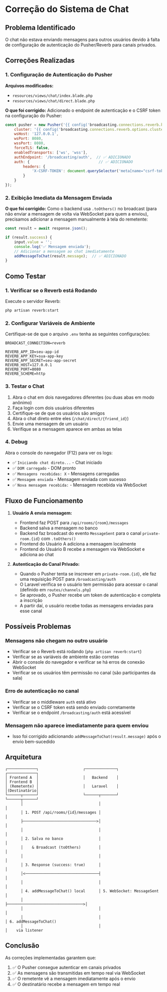 # Correção do Sistema de Chat

## Problema Identificado

O chat não estava enviando mensagens para outros usuários devido à falta de configuração de autenticação do Pusher/Reverb para canais privados.

## Correções Realizadas

### 1. Configuração de Autenticação do Pusher

**Arquivos modificados:**
- `resources/views/chat/index.blade.php`
- `resources/views/chat/direct.blade.php`

**O que foi corrigido:**
Adicionado o endpoint de autenticação e o CSRF token na configuração do Pusher:

```javascript
const pusher = new Pusher('{{ config('broadcasting.connections.reverb.key') }}', {
    cluster: '{{ config('broadcasting.connections.reverb.options.cluster', 'mt1') }}',
    wsHost: '127.0.0.1',
    wsPort: 8080,
    wssPort: 8080,
    forceTLS: false,
    enabledTransports: ['ws', 'wss'],
    authEndpoint: '/broadcasting/auth',  // ✅ ADICIONADO
    auth: {                               // ✅ ADICIONADO
        headers: {
            'X-CSRF-TOKEN': document.querySelector('meta[name="csrf-token"]').getAttribute('content')
        }
    }
});
```

### 2. Exibição Imediata da Mensagem Enviada

**O que foi corrigido:**
Como o backend usa `.toOthers()` no broadcast (para não enviar a mensagem de volta via WebSocket para quem a enviou), precisamos adicionar a mensagem manualmente à tela do remetente:

```javascript
const result = await response.json();

if (result.success) {
    input.value = '';
    console.log('✅ Mensagem enviada');
    // Adicionar a mensagem ao chat imediatamente
    addMessageToChat(result.message);  // ✅ ADICIONADO
}
```

## Como Testar

### 1. Verificar se o Reverb está Rodando

Execute o servidor Reverb:
```bash
php artisan reverb:start
```

### 2. Configurar Variáveis de Ambiente

Certifique-se de que o arquivo `.env` tenha as seguintes configurações:

```env
BROADCAST_CONNECTION=reverb

REVERB_APP_ID=seu-app-id
REVERB_APP_KEY=sua-app-key
REVERB_APP_SECRET=seu-app-secret
REVERB_HOST=127.0.0.1
REVERB_PORT=8080
REVERB_SCHEME=http
```

### 3. Testar o Chat

1. Abra o chat em dois navegadores diferentes (ou duas abas em modo anônimo)
2. Faça login com dois usuários diferentes
3. Certifique-se de que os usuários são amigos
4. Abra o chat direto entre eles (`/chat/direct/{friend_id}`)
5. Envie uma mensagem de um usuário
6. Verifique se a mensagem aparece em ambas as telas

### 4. Debug

Abra o console do navegador (F12) para ver os logs:
- ✅ `Iniciando chat direto...` - Chat iniciado
- ✅ `DOM carregado` - DOM pronto
- ✅ `Mensagens recebidas: X` - Mensagens carregadas
- ✅ `Mensagem enviada` - Mensagem enviada com sucesso
- ✅ `Nova mensagem recebida:` - Mensagem recebida via WebSocket

## Fluxo de Funcionamento

1. **Usuário A envia mensagem:**
   - Frontend faz POST para `/api/rooms/{room}/messages`
   - Backend salva a mensagem no banco
   - Backend faz broadcast do evento `MessageSent` para o canal `private-room.{id}` com `.toOthers()`
   - Frontend do Usuário A adiciona a mensagem localmente
   - Frontend do Usuário B recebe a mensagem via WebSocket e adiciona ao chat

2. **Autenticação do Canal Privado:**
   - Quando o Pusher tenta se inscrever em `private-room.{id}`, ele faz uma requisição POST para `/broadcasting/auth`
   - O Laravel verifica se o usuário tem permissão para acessar o canal (definido em `routes/channels.php`)
   - Se aprovado, o Pusher recebe um token de autenticação e completa a inscrição
   - A partir daí, o usuário recebe todas as mensagens enviadas para esse canal

## Possíveis Problemas

### Mensagens não chegam no outro usuário
- Verificar se o Reverb está rodando (`php artisan reverb:start`)
- Verificar se as variáveis de ambiente estão corretas
- Abrir o console do navegador e verificar se há erros de conexão WebSocket
- Verificar se os usuários têm permissão no canal (são participantes da sala)

### Erro de autenticação no canal
- Verificar se o middleware `auth` está ativo
- Verificar se o CSRF token está sendo enviado corretamente
- Verificar se o endpoint `/broadcasting/auth` está acessível

### Mensagem não aparece imediatamente para quem enviou
- Isso foi corrigido adicionando `addMessageToChat(result.message)` após o envio bem-sucedido

## Arquitetura

```
┌─────────────┐                    ┌──────────────┐                    ┌─────────────┐
│ Frontend A  │                    │   Backend    │                    │ Frontend B  │
│ (Remetente) │                    │   Laravel    │                    │(Destinatário│
└──────┬──────┘                    └──────┬───────┘                    └──────┬──────┘
       │                                  │                                   │
       │ 1. POST /api/rooms/{id}/messages │                                   │
       ├─────────────────────────────────>│                                   │
       │                                  │                                   │
       │ 2. Salva no banco                │                                   │
       │    & Broadcast (toOthers)        │                                   │
       │                                  │                                   │
       │ 3. Response (success: true)      │                                   │
       │<─────────────────────────────────┤                                   │
       │                                  │                                   │
       │ 4. addMessageToChat() local      │ 5. WebSocket: MessageSent         │
       │                                  ├──────────────────────────────────>│
       │                                  │                                   │
       │                                  │                                   │ 6. addMessageToChat()
       │                                  │                                   │    via listener
```

## Conclusão

As correções implementadas garantem que:
1. ✅ O Pusher consegue autenticar em canais privados
2. ✅ As mensagens são transmitidas em tempo real via WebSocket
3. ✅ O remetente vê a mensagem imediatamente após o envio
4. ✅ O destinatário recebe a mensagem em tempo real

